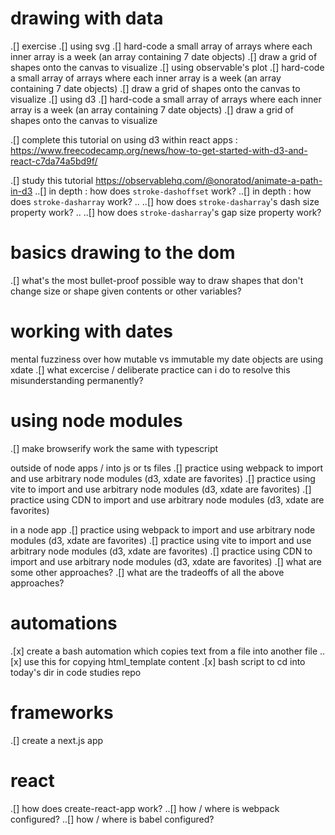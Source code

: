 
# drawing with data

.[] exercise
    .[] using svg
        .[] hard-code a small array of arrays where each inner array is a week (an array containing 7 date objects)
        .[] draw a grid of shapes onto the canvas to visualize
    .[] using observable's plot
        .[] hard-code a small array of arrays where each inner array is a week (an array containing 7 date objects)
        .[] draw a grid of shapes onto the canvas to visualize
    .[] using d3
        .[] hard-code a small array of arrays where each inner array is a week (an array containing 7 date objects)
        .[] draw a grid of shapes onto the canvas to visualize


.[] complete this tutorial on using d3 within react apps : https://www.freecodecamp.org/news/how-to-get-started-with-d3-and-react-c7da74a5bd9f/

.[] study this tutorial https://observablehq.com/@onoratod/animate-a-path-in-d3
..[] in depth : how does `stroke-dashoffset` work?
..[] in depth : how does `stroke-dasharray` work?
.. ..[] how does `stroke-dasharray`'s dash size property work?
.. ..[] how does `stroke-dasharray`'s gap size property work?

# basics drawing to the dom
.[] what's the most bullet-proof possible way to draw shapes that don't change size or shape given contents or other variables?

# working with dates

mental fuzziness over how mutable vs immutable my date objects are using xdate
    .[] what excercise / deliberate practice can i do to resolve this misunderstanding permanently?

# using node modules

.[] make browserify work the same with typescript

outside of node apps / into js or ts files
.[] practice using webpack to import and use arbitrary node modules (d3, xdate are favorites)
.[] practice using vite to import and use arbitrary node modules (d3, xdate are favorites)
.[] practice using CDN to import and use arbitrary node modules (d3, xdate are favorites)

in a node app
.[] practice using webpack to import and use arbitrary node modules (d3, xdate are favorites)
.[] practice using vite to import and use arbitrary node modules (d3, xdate are favorites)
.[] practice using CDN to import and use arbitrary node modules (d3, xdate are favorites)
.[] what are some other approaches?
.[] what are the tradeoffs of all the above approaches?

# automations
.[x] create a bash automation which copies text from a file into another file
..[x] use this for copying html_template content
.[x] bash script to cd into today's dir in code studies repo

# frameworks
.[] create a next.js app

# react
.[] how does create-react-app work?
..[] how / where is webpack configured?
..[] how / where is babel configured?